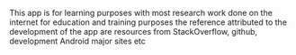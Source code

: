 This app is for learning purposes with most research work done on the internet for education and training purposes
the reference attributed to the development of the app are resources from StackOverflow, github, development Android major sites
etc
